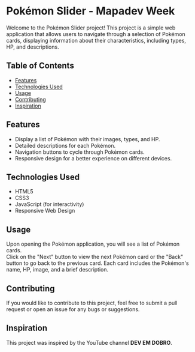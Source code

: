 # Pokémon Slider - Mapadev Week

Welcome to the Pokémon Slider project! This project is a simple web application that allows users to navigate through a selection of Pokémon cards, displaying information about their characteristics, including types, HP, and descriptions.

## Table of Contents

- [Features](#features)
- [Technologies Used](#technologies-used)
- [Usage](#usage)
- [Contributing](#contributing)
- [Inspiration](#inspiration)

## Features

- Display a list of Pokémon with their images, types, and HP.
- Detailed descriptions for each Pokémon.
- Navigation buttons to cycle through Pokémon cards.
- Responsive design for a better experience on different devices.

## Technologies Used

- HTML5
- CSS3
- JavaScript (for interactivity)
- Responsive Web Design

## Usage

Upon opening the Pokémon application, you will see a list of Pokémon cards.  
Click on the "Next" button to view the next Pokémon card or the "Back" button to go back to the previous card. Each card includes the Pokémon's name, HP, image, and a brief description.

## Contributing

If you would like to contribute to this project, feel free to submit a pull request or open an issue for any bugs or suggestions.

## Inspiration

This project was inspired by the YouTube channel **DEV EM DOBRO**.


